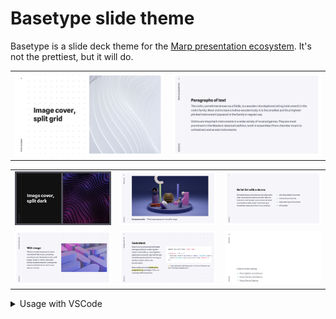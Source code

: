 # Basetype slide theme

Basetype is a slide deck theme for the [Marp presentation ecosystem](https://marp.app/). It's not the prettiest, but it will do.

<table>
<tr>
<td><img src="previews/sample-covers.007.png" alt="Sample cover page" /></td>
<td><img src="previews/sample-pages.001.png" alt="Sample content page" /></td>
</tr>
</table>
<table>
<tr>
<td><img src="previews/sample-covers.005.png" alt="Sample cover page" /></td>
<td><img src="previews/sample-pages.008.png" alt="Sample cover page" /></td>
<td><img src="previews/sample-pages.003.png" alt="Sample content page" /></td>
</tr>
<tr>
<td><img src="previews/sample-pages.005.png" alt="Sample content page" /></td>
<td><img src="previews/sample-pages.007.png" alt="Sample content page" /></td>
<td><img src="previews/sample-pages.011.png" alt="Sample content page" /></td>
</tr>
</table>

<details>
<summary>Usage with VSCode</summary>

- Install the [Marp VSCode extension](https://marketplace.visualstudio.com/items?itemName=marp-team.marp-vscode)

- Make a new workspace for your slide deck. Update `.vscode/settings.json` in your workspace with:

  ```json
  {
    "markdown.marp.enableHtml": true,
    "markdown.marp.themes": ["./themes/basetype.css"]
  }
  ```

- Create `./themes/basetype.css`:

  ```css
  /* @theme basetype */
  @import url("https://cdn.jsdelivr.net/gh/rstacruz/marp-basetype@XXXXX/basetype.css");
  ```

- Create your first presentation: (eg, `hello.md`)

  ```js
  ---
  marp: true
  theme: basetype
  ---

  # Hello from Marp!
  This is a presentation.
  ```

- Open the Markdown preview and enjoy (`ctrl-k v`) 🎉

</details>
